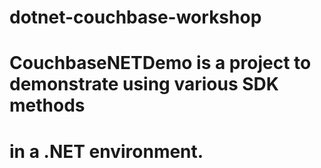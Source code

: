# dotnet-couchbase-workshop
# CouchbaseNETDemo is a project to demonstrate using various SDK methods 
# in a .NET environment. 
